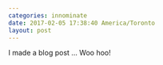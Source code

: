 ```yaml
---
categories: innominate
date: 2017-02-05 17:38:40 America/Toronto
layout: post
---
```


I made a blog post &hellip; Woo hoo!
